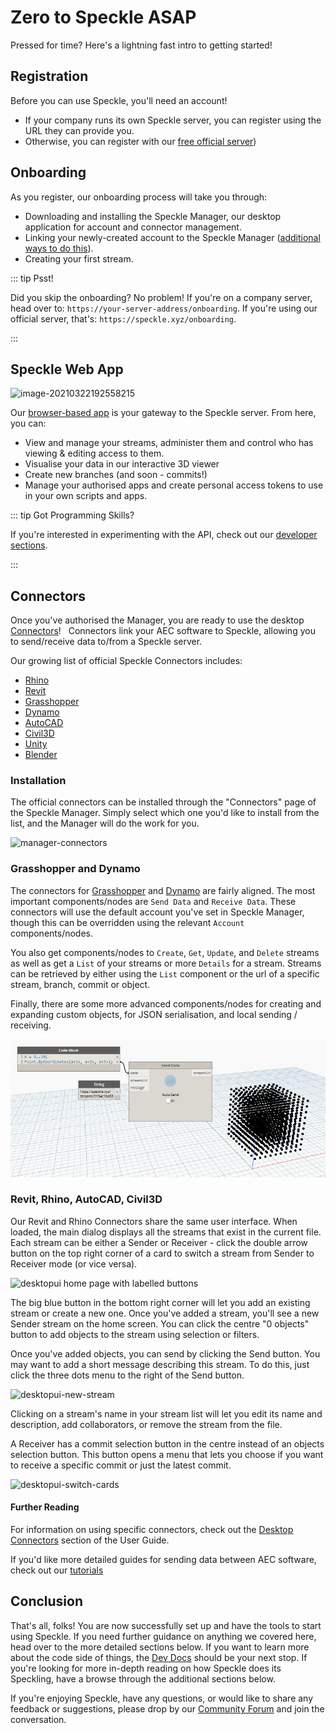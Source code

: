 # Zero to Speckle ASAP

Pressed for time? Here's a lightning fast intro to getting started!

## Registration

Before you can use Speckle, you'll need an account!
* If your company runs its own Speckle server, you can register using the URL they can provide you.
* Otherwise, you can register with our [free official server](https://speckle.systems/getstarted/))

## Onboarding
As you register, our onboarding process will take you through:

- Downloading and installing the Speckle Manager, our desktop application for account and connector management.
- Linking your newly-created account to the Speckle Manager ([additional ways to do this](/user/manager.md#adding-account)).
- Creating your first stream.

::: tip Psst!

Did you skip the onboarding? No problem!
If you're on a company server, head over to: `https://your-server-address/onboarding`.
If you're using our official server, that's: `https://speckle.xyz/onboarding`.

:::


## Speckle Web App

![image-20210322192558215](./img/quickstart/image-20210322192558215.png)

Our [browser-based app](/user/web) is your gateway to the Speckle server. From here, you can:
* View and manage your streams, administer them and control who has viewing & editing access to them.
* Visualise your data in our interactive 3D viewer
* Create new branches (and soon - commits!)
* Manage your authorised apps and create personal access tokens to use in your own scripts and apps.
 
::: tip Got Programming Skills?

If you're interested in experimenting with the API, check out our [developer sections](/dev/server-api.).

:::

## Connectors

Once you've authorised the Manager, you are ready to use the desktop [Connectors](/user/connectors)!
&nbsp;
Connectors link your AEC software to Speckle, allowing you to send/receive data to/from a Speckle server.

Our growing list of official Speckle Connectors includes:
- [Rhino](/user/rhino)
- [Revit](/user/revit)
- [Grasshopper](/user/grasshopper)
- [Dynamo](/user/dynamo)
- [AutoCAD](/user/autocadcivil)
- [Civil3D](/user/autocadcivil)
- [Unity](/user/unity)
- [Blender](/user/blender)

### Installation

The official connectors can be installed through the "Connectors" page of the Speckle Manager. Simply select which one you'd like to install from the list, and the Manager will do the work for you.

![manager-connectors](https://user-images.githubusercontent.com/7717434/106609134-2b6f2400-655d-11eb-8d2a-1730115e3bc7.gif)

### Grasshopper and Dynamo

The connectors for [Grasshopper](/user/grasshopper) and [Dynamo](/user/dynamo) are fairly aligned. The most important components/nodes are `Send Data` and `Receive Data`. These connectors will use the default account you've set in Speckle Manager, though this can be overridden using the relevant `Account` components/nodes.

You also get components/nodes to `Create`, `Get`, `Update`, and `Delete` streams as well as get a `List` of your streams or more `Details` for a stream. Streams can be retrieved by either using the `List` component or the url of a specific stream, branch, commit or object.

Finally, there are some more advanced components/nodes for creating and expanding custom objects, for JSON serialisation, and local sending / receiving.

![dyn-send](./img-dyn/dyn-send.gif)

### Revit, Rhino, AutoCAD, Civil3D

Our Revit and Rhino Connectors share the same user interface.
When loaded, the main dialog displays all the streams that exist in the current file. Each stream can be either a Sender or Receiver - click the double arrow button on the top right corner of a card to switch a stream from Sender to Receiver mode (or vice versa).

![desktopui home page with labelled buttons](https://user-images.githubusercontent.com/7717434/107382404-badd7f80-6ae7-11eb-9941-2265b1cc5748.png)

The big blue button in the bottom right corner will let you add an existing stream or create a new one. Once you've added a stream, you'll see a new Sender stream on the home screen. You can click the centre "0 objects" button to add objects to the stream using selection or filters.

Once you've added objects, you can send by clicking the Send button. You may want to add a short message describing this stream. To do this, just click the three dots menu to the right of the Send button.

![desktopui-new-stream](https://user-images.githubusercontent.com/7717434/106741747-08ec1200-6614-11eb-9162-829670899da9.gif)

Clicking on a stream's name in your stream list will let you edit its name and description, add collaborators, or remove the stream from the file.

A Receiver has a commit selection button in the centre instead of an objects selection button. This button opens a menu that lets you choose if you want to receive a specific commit or just the latest commit.

![desktopui-switch-cards](https://user-images.githubusercontent.com/7717434/106739209-c5dc6f80-6610-11eb-8625-01b19240c612.gif)

#### Further Reading

For information on using specific connectors, check out the [Desktop Connectors](/user/connectors) section of the User Guide.

If you'd like more detailed guides for sending data between AEC software, check out our [tutorials](/user/tutorials)

## Conclusion

That's all, folks! You are now successfully set up and have the tools to start using Speckle. If you need further guidance on anything we covered here, head over to the more detailed sections below. If you want to learn more about the code side of things, the [Dev Docs](/dev/) should be your next stop. If you're looking for more in-depth reading on how Speckle does its Speckling, have a browse through the additional sections below.

If you're enjoying Speckle, have any questions, or would like to share any feedback or suggestions, please drop by our [Community Forum](https://speckle.community/) and join the conversation.
